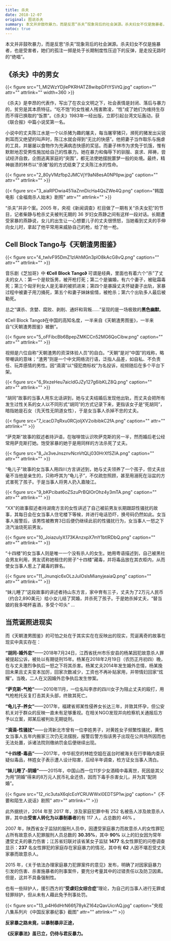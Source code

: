 ```yaml
---
title: 杀夫 
date: 2018-12-07
original: 图说杀夫
summary: 本文并非鼓吹暴力，而是反思“杀夫”现象背后的社会渊源。杀夫妇女不仅是施暴者，也是受害者，她们的孤注一掷是处于长期制度性压迫下的反弹，是走投无路时的“绝唱”。
notoc: true
---
```


本文并非鼓吹暴力，而是反思“杀夫”现象背后的社会渊源。杀夫妇女不仅是施暴者，也是受害者，她们的孤注一掷是处于长期制度性压迫下的反弹，是走投无路时的“绝唱”。

## 《杀夫》中的男女

{{< figure src="1_Ml2WzYDjlePKRHATZ8wibpDFtYSVtQ.jpg" caption="" attr="" attrlink="" width=360 >}}


《杀夫》是李昂的代表作，写出了在农业文明之下，社会表情是封闭、落后与暴力的，贫穷是其本质特征。“吃不饱”的女性被人残害欺凌，“性”成了她们为维持生存而不得已换取的“饭票”。《杀夫》1983年一经出版，立即引起台湾文坛轰动，获《联合报》中篇小说奖第一名。

小说中的丈夫陈江水是一个以杀猪为趣的屠夫，每当屠宰猪只，濒死的猪发出尖锐刺耳而又绝望的叫声时，陈江水就会得到“无比的快感”。他把妻子当作取乐与施虐的工具，并屡屡以食物作为充满病态快感的奖惩。而妻子林市为求免于饥饿，惟有默默地忍受男性施加给自己的性暴力。她在暴力和侮辱下的驯服、哀求、拜祷，尝试经济自救，企图逃离家庭的“突围”，都无法使她摆脱噩梦一般的处境。最终，精神崩溃的林市以“杀猪”般的方式结束了丈夫陈江水的性命。

{{< figure src="2_80yVMzfbp2JMCVjY9aN8esA0NPllpw.jpg" caption="" attr="" attrlink="" >}}

{{< figure src="3_aiaRPDwia451iaZnnDicHa4QsZWe4Q.png" caption="韩国电影《金福南杀人始末》剧照" attr="" attrlink="" >}}

“杀夫”并非个案。2005 年，央视《新闻调查》栏目做了一期有关“杀夫女犯”的节目，记者柴静与枪杀丈夫被判无期的 36 岁妇女燕静之间有这样一段对话。长期遭受家暴的燕静说，女儿的出生让一心想要儿子的丈夫很愤怒，当她看到丈夫的手伸向女儿时，拿起了他平常用来威胁自己的枪，给了他一枪。

## Cell Block Tango与《天朝渣男图鉴》

{{< figure src="4_twIvF95DmZ1zIAhMGn3plO8kAcG8vQ.png" caption="" attr="" attrlink="" >}}

音乐剧《芝加哥》中 **《Cell Block Tango》** 可谓是经典，里面也有着六个“杀”了丈夫的女人：第一个是软饭男，被开枪打死；第二个是骗婚，有六个妻子，被砒霜毒死；第三个匈牙利女人是无辜的被抓进来；第四个是暴躁丈夫怀疑妻子出轨，家暴过程中被妻子用刀捅死，第五个和妻子妹妹偷情，被枪杀；第六个出轨多人最后被勒死。

总之‌‌“谋杀、贪婪、腐败、剥削、通奸和背叛……”呈现的是一场极致的**黑色幽默**。

《Cell Block Tango》在中国的高知名度，一半来自《天朝渣男图鉴》，一半来自“《天朝渣男图鉴》被删”。

{{< figure src="5_oFFibcBb6BpepZMKCCn52MG6QoCibw.png" caption="" attr="" attrlink="" >}}

视频是六位自称“天朝渣男的资深体验人员”的自白。“天朝”是对“中国”的戏称，略带嘲讽的意味；“渣男”则是一个中文网络流行语，泛指人品差，如自私、不负责任、玩弄感情的男性。因“滴滴”以“侵犯商标权”为名投诉，视频随后在多个平台下架。

{{< figure src="6_9lxzeHeu7aicldGJZy127g6ibKLZ8Q.png" caption="" attr="" attrlink="" >}}

“胡同”故事的当事人用东北话讲到，她与丈夫结婚后发现他出轨，而丈夫会把所有发生过性关系的女人以不同形式“胡同”的方式记录下来，更指该女子是“死胡同”，暗指她是石女（先天性无阴道女性），于是女当事人杀掉不忠的丈夫。

{{< figure src="7_icacD7qRxu0RCjoljXV2oibibkC2fA.png" caption="" attr="" attrlink="" >}}

“萨克斯”故事的叙述者持沪语，在咖啡馆认识吹萨克斯的另一半，然而婚后老公经常用萨克斯打她。饱受家暴的她于是用同样的方法杀死了丈夫。 

{{< figure src="8_Jx3veJnsznvNcnVtQLj030HrXfSZlA.png" caption="" attr="" attrlink="" >}}

“龟儿子”故事的女当事人用四川方言讲述到，她与丈夫领养了一个孩子，但丈夫丝毫不当他是亲生的，只称呼其为“龟儿子”，不仅疏忽照顾，甚至用溺死在浴盆的方式害死了孩子。于是当事人将男人扔入嘉陵江。 

{{< figure src="9_bKPcibat6oZSzuPrBQIOrOhz4y3mTA.png" caption="" attr="" attrlink="" >}}

“XX”的故事叙述者持湖南方言的女性讲述了自己被前男友长期跟踪性骚扰的故事，其每日会在女当事人住宅楼下等候，并进行电话恐吓，换号码仍然如此。女当事人报警后，该男性被教育3日后便仍继续此前的性骚扰行为，女当事人一怒之下浇汽油烧死前男友。 

{{< figure src="10_JoiazuIyX173KAnzxpX7mY1btIRDbQ.png" caption="" attr="" attrlink="" >}}

“十四楼”的女当事人则是唯一一个没有杀人的女生。她用粤语描述到，自己被黑社会男友利用，男友谎称她租住的房子“十四楼”藏毒，并将毒品放在其衣柜内，从而使女当事人惹上了藏毒的罪名。 

{{< figure src="11_Jnunqic6xOLzJuIOslsMianyjeaiaQ.png" caption="" attr="" attrlink="" >}}

“妹儿睡了”这段故事的讲述者持山东方言，家中育有三子，丈夫为了2万元人民币（约合2,890美元）给小女儿结了冥婚，并杀死了孩子。于是她杀掉丈夫，“替当娘的我多喝杯喜酒，多受个叩头” ...

## 当荒诞照进现实

而《天朝渣男图鉴》的可怕之处在于其实实在在反映出的现实，荒诞离奇的故事在现实中真实存在：


**“胡同-婚外恋”**——2018年7月24日，江西省抚州市乐安县的杨某因犯故意杀人罪被提起公诉，被处以有期徒刑15年。杨某在2018年2月19日（农历正月初四）晚，在与丈夫激烈争执后一怒之下将其杀害。杨某丈夫2014年发生婚外恋情，杨某挽回未果且丈夫变本加厉，回家次数减少，工资也不再补贴家用，并带情妇回家“炫耀”。当晚，二人在又因婚外恋争执后发生惨案。 

**“萨克斯-气枪”**——2010年11月，一位名叫李彦的四川女子为阻止丈夫的殴打，用气枪枪托反复打击其夫头部，终致其死亡。 

**“龟儿子-养女”**——2017年，福建省郑某性侵养女长达三年，并致其怀孕，但公安机关对于群众的反映一直未有足够重视。在相关NGO发现并向检察机关通报后方予以立案，郑某后被判处无期徒刑。 

**“滴滴-性骚扰”**——台湾新北市曾有一位李姓男子，对黄姓女子频繁性骚扰，黄性女当事人五年内搬家三次仍无法摆脱，报警后警方指该男子出现在公共场所因而也无法处置，诉诸法院则缴纳罚金后便继续出现。 

**“十四楼-毒品”**——2017年，中华航空的林姓空姐在返台时被海关在行李箱内查获疑似毒品，林姓女子表示遭人设计陷害，后经半年调查，检方证女当事人清白。

**“妹儿睡了-阴婚”**——2015年，中国山西一位11岁少女酒精中毒离世，死因是其父为用“阴婚”得来的8万元人民币礼金还债，因而下毒手杀害女儿，并为其“配阴婚”。

{{< figure src="12_ric3utaX6qIcEoYCRUWWxI0EDTSP1w.jpg" caption="《不要和陌生人说话》剧照" attr="" attrlink="" >}}

此外据统计，2014 年至 2017 年，涉及家庭犯罪中有 252 名被告人涉及故意杀人罪，其中由**受害人转化为以暴制暴者**的有 117 人，占总数的 46% 。

2007 年，陕西省女子监狱的服刑人员中，因遭受家庭暴力而故意杀人的女性罪犯占所有故意杀人犯罪服刑人员总数的 **30.35%**，其中 **90%** 以上的妇女因为常年遭受丈夫的暴力伤害；江苏省妇联对该省某女子监狱 **1477** 名女性罪犯的问卷调查显示：**237** 名女性罪犯的家庭存在家庭暴力的情况，其中有 **62** 人因不堪忍受丈夫家暴而故意杀人。

2015 年，《关于依法办理家庭暴力犯罪案件的意见》发布，明确了对因家庭暴力引发的伤害、杀害施暴者的刑事案件，要充分考量其中的过错责任以及防卫因素。但是，这并不具备强制性。

也有一些辩护人，援引西方的“**受虐妇女综合症**”理论，为自己的当事人进行无罪或轻罪辩护，但从未有人藉此免予刑事处罚。

{{< figure src="13_p4H6dHrN66fj78ykZ164zQavUicrAQ.jpg" caption="央视八集系列片《中国反家暴纪事》截图" attr="" attrlink="" >}}


**反家暴之路未竟，以暴制暴非正途，**

**《反家暴法》虽已立，仍待与君反暴力。**


